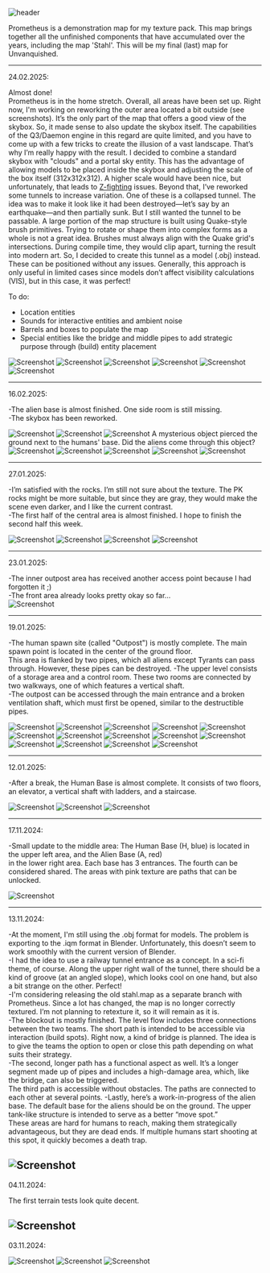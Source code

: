 ![header](img/header.jpg) 

Prometheus is a demonstration map for my texture pack. 
This map brings together all the unfinished components that have accumulated over the years, 
including the map 'Stahl'. This will be my final (last) map for Unvanquished.

---

24.02.2025:
 
Almost done!   <br />
Prometheus is in the home stretch. Overall, all areas have been set up. Right now, I'm working on reworking the outer area located a bit outside (see screenshots).
It’s the only part of the map that offers a good view of the skybox. So, it made sense to also update the skybox itself.
The capabilities of the Q3/Daemon engine in this regard are quite limited, and you have to come up with a few tricks to create the illusion of a vast landscape.
That’s why I’m really happy with the result. I decided to combine a standard skybox with "clouds" and a portal sky entity.
This has the advantage of allowing models to be placed inside the skybox and adjusting the scale of the box itself (312x312x312).
A higher scale would have been nice, but unfortunately, that leads to [Z-fighting](https://en.wikipedia.org/wiki/Z-fighting) issues.
Beyond that, I’ve reworked some tunnels to increase variation. One of these is a collapsed tunnel.
The idea was to make it look like it had been destroyed—let’s say by an earthquake—and then partially sunk. But I still wanted the tunnel to be passable.
A large portion of the map structure is built using Quake-style brush primitives. Trying to rotate or shape them into complex forms as a whole is not a great idea.
Brushes must always align with the Quake grid's intersections. During compile time, they would clip apart, turning the result into modern art.
So, I decided to create this tunnel as a model (.obj) instead. These can be positioned without any issues. Generally, this approach is only useful in limited
cases since models don’t affect visibility calculations (VIS), but in this case, it was perfect!  

To do:   <br />
- Location entities  
- Sounds for interactive entities and ambient noise  
- Barrels and boxes to populate the map  
- Special entities like the bridge and middle pipes to add strategic purpose through (build) entity placement  


![Screenshot](img/unvanquished_2025-02-24_181537_000.jpg)
![Screenshot](img/unvanquished_2025-02-24_181553_000.jpg)
![Screenshot](img/unvanquished_2025-02-24_181613_000.jpg)
![Screenshot](img/unvanquished_2025-02-24_181647_000.jpg)
![Screenshot](img/unvanquished_2025-02-24_193818_000.jpg)
![Screenshot](img/unvanquished_2025-02-24_193636_000.jpg)


---

16.02.2025:
 
-The alien base is almost finished. One side room is still missing. <br />
-The skybox has been reworked. <br />

![Screenshot](img/unvanquished_2025-02-16_143855_000.jpg)
![Screenshot](img/unvanquished_2025-02-16_143925_000.jpg)
![Screenshot](img/unvanquished_2025-02-16_144002_000.jpg)
A mysterious object pierced the ground next to the humans' base.
Did the aliens come through this object? <br />
![Screenshot](img/unvanquished_2025-02-16_144011_000.jpg)
![Screenshot](img/unvanquished_2025-02-16_144034_000.jpg)
![Screenshot](img/unvanquished_2025-02-16_144052_000.jpg)
![Screenshot](img/unvanquished_2025-02-16_144138_000.jpg)
![Screenshot](img/unvanquished_2025-02-16_144226_000.jpg)

---

27.01.2025:

-I’m satisfied with the rocks. I’m still not sure about the texture. The PK rocks might be more suitable, but since they are gray, they would make the scene even darker, and I like the current contrast.  <br />
-The first half of the central area is almost finished. I hope to finish the second half this week.  <br />

![Screenshot](img/unvanquished_2025-01-27_185846_000.jpg)
![Screenshot](img/unvanquished_2025-01-27_185900_000.jpg)
![Screenshot](img/unvanquished_2025-01-27_185924_000.jpg)
![Screenshot](img/unvanquished_2025-01-27_185954_000.jpg)

---
23.01.2025:

-The inner outpost area has received another access point because I had forgotten it ;) <br />
-The front area already looks pretty okay so far... <br />
![Screenshot](img/unvanquished_2025-01-23_072346_000.jpg)

---
19.01.2025:

-The human spawn site (called "Outpost") is mostly complete. The main spawn point is located in the center of the ground floor. <br />
This area is flanked by two pipes, which all aliens except Tyrants can pass through. However, these pipes can be destroyed.
-The upper level consists of a storage area and a control room. These two rooms are connected by two walkways, one of which features a vertical shaft. <br />
-The outpost can be accessed through the main entrance and a broken ventilation shaft, which must first be opened, similar to the destructible pipes. <br />

![Screenshot](img/unvanquished_2025-01-19_174720_000.jpg) 
![Screenshot](img/unvanquished_2025-01-19_174732_000.jpg) 
![Screenshot](img/unvanquished_2025-01-19_174750_000.jpg) 
![Screenshot](img/unvanquished_2025-01-19_174813_000.jpg) 
![Screenshot](img/unvanquished_2025-01-19_174828_000.jpg) 
![Screenshot](img/unvanquished_2025-01-19_174840_000.jpg) 
![Screenshot](img/unvanquished_2025-01-19_174903_000.jpg) 
![Screenshot](img/unvanquished_2025-01-19_174927_000.jpg) 
![Screenshot](img/unvanquished_2025-01-19_174951_000.jpg) 
![Screenshot](img/unvanquished_2025-01-19_175045_000.jpg) 
![Screenshot](img/unvanquished_2025-01-19_175051_000.jpg) 
![Screenshot](img/unvanquished_2025-01-19_175215_000.jpg)
![Screenshot](img/unvanquished_2025-01-19_180105_000.jpg) 
![Screenshot](img/unvanquished_2025-01-19_180129_000.jpg)

---
12.01.2025:

-After a break, the Human Base is almost complete. It consists of two floors, an elevator, a vertical shaft with ladders, and a staircase.  <br />

![Screenshot](img/unvanquished_2025-01-12_003545_000.jpg) 
![Screenshot](img/unvanquished_2025-01-12_003457_000.jpg) 
![Screenshot](img/unvanquished_2025-01-12_003507_000.jpg) 

---
17.11.2024:

-Small update to the middle area: The Human Base (H, blue) is located in the upper left area, and the Alien Base (A, red)  <br />
in the lower right area. Each base has 3 entrances. The fourth can be considered shared. The areas with pink texture are paths that can be unlocked.

![Screenshot](img/unvanquished_2024-11-17_192853_000.jpg) 

---
13.11.2024:

-At the moment, I'm still using the .obj format for models. The problem is exporting to the .iqm format in Blender. Unfortunately, this doesn’t seem to work smoothly with the current version of Blender.<br />
-I had the idea to use a railway tunnel entrance as a concept. In a sci-fi theme, of course. Along the upper right wall of the tunnel, there should be a kind of groove (at an angled slope), 
which looks cool on one hand, but also a bit strange on the other. Perfect!<br />
-I'm considering releasing the old stahl.map as a separate branch with Prometheus. Since a lot has changed, the map is no longer correctly textured. I’m not planning to retexture it, so it will remain as it is.<br />
-The blockout is mostly finished. The level flow includes three connections between the two teams. The short path is intended to be accessible via interaction (build spots).
Right now, a kind of bridge is planned. The idea is to give the teams the option to open or close this path depending on what suits their strategy.<br />
-The second, longer path has a functional aspect as well. It’s a longer segment made up of pipes and includes a high-damage area, which, like the bridge, can also be triggered. <br />
The third path is accessible without obstacles. The paths are connected to each other at several points.
-Lastly, here’s a work-in-progress of the alien base. The default base for the aliens should be on the ground. The upper tank-like structure is intended to serve as a better “move spot.” <br />
These areas are hard for humans to reach, making them strategically advantageous, but they are dead ends. If multiple humans start shooting at this spot, it quickly becomes a death trap.

![Screenshot](img/unvanquished_2024-11-13_071942_000.jpg) 
--- 
04.11.2024:

The first terrain tests look quite decent.

![Screenshot](img/unvanquished_2024-11-04_185849_000.jpg) 
--- 
03.11.2024:

![Screenshot](img/unvanquished_2024-11-03_185743_000.jpg) 
![Screenshot](img/unvanquished_2024-11-03_185718_000.jpg) 
![Screenshot](img/unvanquished_2024-11-03_185705_000.jpg) 
